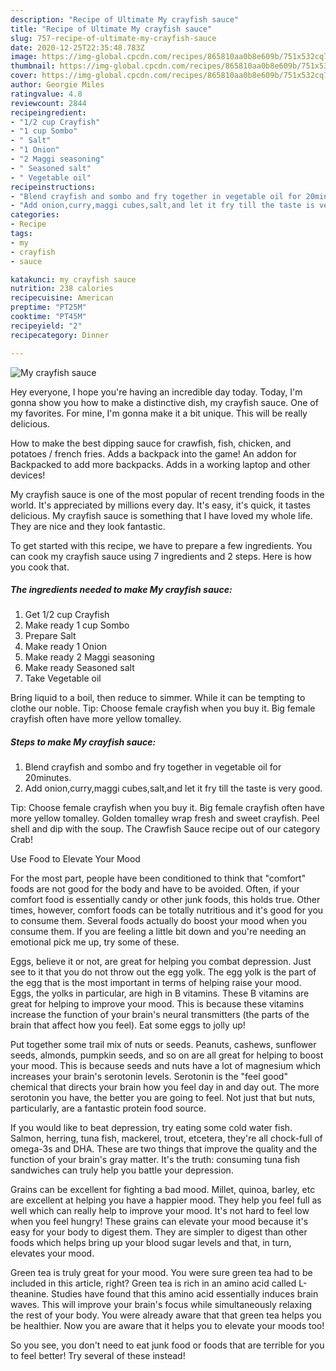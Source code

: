 ```yaml
---
description: "Recipe of Ultimate My crayfish sauce"
title: "Recipe of Ultimate My crayfish sauce"
slug: 757-recipe-of-ultimate-my-crayfish-sauce
date: 2020-12-25T22:35:48.783Z
image: https://img-global.cpcdn.com/recipes/865810aa0b8e609b/751x532cq70/my-crayfish-sauce-recipe-main-photo.jpg
thumbnail: https://img-global.cpcdn.com/recipes/865810aa0b8e609b/751x532cq70/my-crayfish-sauce-recipe-main-photo.jpg
cover: https://img-global.cpcdn.com/recipes/865810aa0b8e609b/751x532cq70/my-crayfish-sauce-recipe-main-photo.jpg
author: Georgie Miles
ratingvalue: 4.8
reviewcount: 2844
recipeingredient:
- "1/2 cup Crayfish"
- "1 cup Sombo"
- " Salt"
- "1 Onion"
- "2 Maggi seasoning"
- " Seasoned salt"
- " Vegetable oil"
recipeinstructions:
- "Blend crayfish and sombo and fry together in vegetable oil for 20minutes."
- "Add onion,curry,maggi cubes,salt,and let it fry till the taste is very good."
categories:
- Recipe
tags:
- my
- crayfish
- sauce

katakunci: my crayfish sauce 
nutrition: 238 calories
recipecuisine: American
preptime: "PT25M"
cooktime: "PT45M"
recipeyield: "2"
recipecategory: Dinner

---
```



![My crayfish sauce](https://img-global.cpcdn.com/recipes/865810aa0b8e609b/751x532cq70/my-crayfish-sauce-recipe-main-photo.jpg)

Hey everyone, I hope you're having an incredible day today. Today, I'm gonna show you how to make a distinctive dish, my crayfish sauce. One of my favorites. For mine, I'm gonna make it a bit unique. This will be really delicious.

How to make the best dipping sauce for crawfish, fish, chicken, and potatoes / french fries. Adds a backpack into the game! An addon for Backpacked to add more backpacks. Adds in a working laptop and other devices!

My crayfish sauce is one of the most popular of recent trending foods in the world. It's appreciated by millions every day. It's easy, it's quick, it tastes delicious. My crayfish sauce is something that I have loved my whole life. They are nice and they look fantastic.


To get started with this recipe, we have to prepare a few ingredients. You can cook my crayfish sauce using 7 ingredients and 2 steps. Here is how you cook that.

<!--inarticleads1-->

##### The ingredients needed to make My crayfish sauce:

1. Get 1/2 cup Crayfish
1. Make ready 1 cup Sombo
1. Prepare  Salt
1. Make ready 1 Onion
1. Make ready 2 Maggi seasoning
1. Make ready  Seasoned salt
1. Take  Vegetable oil


Bring liquid to a boil, then reduce to simmer. While it can be tempting to clothe our noble. Tip: Choose female crayfish when you buy it. Big female crayfish often have more yellow tomalley. 

<!--inarticleads2-->

##### Steps to make My crayfish sauce:

1. Blend crayfish and sombo and fry together in vegetable oil for 20minutes.
1. Add onion,curry,maggi cubes,salt,and let it fry till the taste is very good.


Tip: Choose female crayfish when you buy it. Big female crayfish often have more yellow tomalley. Golden tomalley wrap fresh and sweet crayfish. Peel shell and dip with the soup. The Crawfish Sauce recipe out of our category Crab! 

Use Food to Elevate Your Mood


For the most part, people have been conditioned to think that "comfort" foods are not good for the body and have to be avoided. Often, if your comfort food is essentially candy or other junk foods, this holds true. Other times, however, comfort foods can be totally nutritious and it's good for you to consume them. Several foods actually do boost your mood when you consume them. If you are feeling a little bit down and you're needing an emotional pick me up, try some of these.

Eggs, believe it or not, are great for helping you combat depression. Just see to it that you do not throw out the egg yolk. The egg yolk is the part of the egg that is the most important in terms of helping raise your mood. Eggs, the yolks in particular, are high in B vitamins. These B vitamins are great for helping to improve your mood. This is because these vitamins increase the function of your brain's neural transmitters (the parts of the brain that affect how you feel). Eat some eggs to jolly up!

Put together some trail mix of nuts or seeds. Peanuts, cashews, sunflower seeds, almonds, pumpkin seeds, and so on are all great for helping to boost your mood. This is because seeds and nuts have a lot of magnesium which increases your brain's serotonin levels. Serotonin is the "feel good" chemical that directs your brain how you feel day in and day out. The more serotonin you have, the better you are going to feel. Not just that but nuts, particularly, are a fantastic protein food source.

If you would like to beat depression, try eating some cold water fish. Salmon, herring, tuna fish, mackerel, trout, etcetera, they're all chock-full of omega-3s and DHA. These are two things that improve the quality and the function of your brain's gray matter. It's the truth: consuming tuna fish sandwiches can truly help you battle your depression. 

Grains can be excellent for fighting a bad mood. Millet, quinoa, barley, etc are excellent at helping you have a happier mood. They help you feel full as well which can really help to improve your mood. It's not hard to feel low when you feel hungry! These grains can elevate your mood because it's easy for your body to digest them. They are simpler to digest than other foods which helps bring up your blood sugar levels and that, in turn, elevates your mood.

Green tea is truly great for your mood. You were sure green tea had to be included in this article, right? Green tea is rich in an amino acid called L-theanine. Studies have found that this amino acid essentially induces brain waves. This will improve your brain's focus while simultaneously relaxing the rest of your body. You were already aware that that green tea helps you be healthier. Now you are aware that it helps you to elevate your moods too!

So you see, you don't need to eat junk food or foods that are terrible for you to feel better! Try several of these instead!

